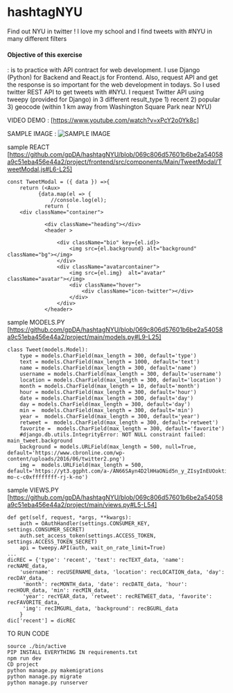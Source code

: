 # hashtagNYU
Find out NYU in twitter ! I love my school and I find tweets with #NYU in many different filters 

#### Objective of this exercise 
 : is to practice with API contract for web development. I use Django (Python) for Backend and React.js for Frontend. 
 Also, request API and get the response is so important for the web development in todays. So I used twitter REST API to
 get tweets with #NYU. I request Twitter API using tweepy (provided for Django) in 3 different result_type 1) recent 2) popular 3) geocode (within 1 km away from Washington Square Park near NYU)
 
VIDEO DEMO :
[https://www.youtube.com/watch?v=xPcY2o0Yk8c]

SAMPLE IMAGE :
![SAMPLE IMAGE](https://user-images.githubusercontent.com/29666846/46186092-d9da6e80-c2aa-11e8-9232-74f9c0ea42af.png)

sample REACT
[https://github.com/gpDA/hashtagNYU/blob/069c806d57601b6be2a54058a9c51eba456e44a2/project/frontend/src/components/Main/TweetModal/TweetModal.js#L6-L25]

```
const TweetModal = ({ data }) =>{
    return (<Aux>
          {data.map(el => {
              //console.log(el);
            return (
    <div className="container"> 
            
            <div className="heading"></div>
            <header >
                
                <div className="bio" key={el.id}>
                    <img src={el.background} alt="background" className="bg"></img>
                </div>
                <div className="avatarcontainer">
                    <img src={el.img}  alt="avatar" className="avatar"></img>                    
                    <div className="hover">
                        <div className="icon-twitter"></div>                    
                    </div>
                </div>
            </header>
```

sample MODELS.PY
[https://github.com/gpDA/hashtagNYU/blob/069c806d57601b6be2a54058a9c51eba456e44a2/project/main/models.py#L9-L25]
```
class Tweet(models.Model):
    type = models.CharField(max_length = 300, default='type')
    text = models.CharField(max_length = 1000, default='text')
    name = models.CharField(max_length = 300, default='name')
    username = models.CharField(max_length = 300, default='username')
    location = models.CharField(max_length = 300, default='location')
    month = models.CharField(max_length = 10, default='month')
    hour = models.CharField(max_length = 300, default='hour')
    date = models.CharField(max_length = 300, default='day')
    day = models.CharField(max_length = 300, default='day')
    min =  models.CharField(max_length = 300, default='min')
    year =  models.CharField(max_length = 300, default='year')
    retweet =  models.CharField(max_length = 300, default='retweet')
    favorite =  models.CharField(max_length = 300, default='favorite')
    #django.db.utils.IntegrityError: NOT NULL constraint failed: main_tweet.background
    background = models.URLField(max_length = 500, null=True, default='https://www.cbronline.com/wp-content/uploads/2016/06/twitter2.png')
    img =  models.URLField(max_length = 500, default='https://yt3.ggpht.com/a-/AN66SAyn4D2lHHaONid5n_y_ZIsyInEUOoktizKFew=s900-mo-c-c0xffffffff-rj-k-no')
```

sample VIEWS.PY
[https://github.com/gpDA/hashtagNYU/blob/069c806d57601b6be2a54058a9c51eba456e44a2/project/main/views.py#L5-L54]
```
def get(self, request, *args, **kwargs):
    auth = OAuthHandler(settings.CONSUMER_KEY, settings.CONSUMER_SECRET)
    auth.set_access_token(settings.ACCESS_TOKEN, settings.ACCESS_TOKEN_SECRET)
    api = tweepy.API(auth, wait_on_rate_limit=True)
...
dicREC = {'type': 'recent', 'text': recTEXT_data, 'name': recNAME_data,
    'username': recUSERNAME_data, 'location': recLOCATION_data, 'day': recDAY_data,
     'month': recMONTH_data, 'date': recDATE_data, 'hour': recHOUR_data, 'min': recMIN_data, 
     'year': recYEAR_data, 'retweet': recRETWEET_data, 'favorite': recFAVORITE_data, 
     'img': recIMGURL_data, 'background': recBGURL_data
    }
dic['recent'] = dicREC
```

TO RUN CODE
```
source ./bin/active
PIP INSTALL EVERYTHING IN requirements.txt
npm run dev
CD project
python manage.py makemigrations
python manage.py migrate
python manage.py runserver

```





